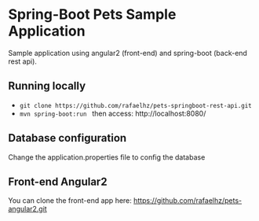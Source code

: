 # Spring-Boot Pets Sample Application

Sample application using angular2 (front-end) and spring-boot (back-end rest api).

## Running locally
* `git clone https://github.com/rafaelhz/pets-springboot-rest-api.git` 
* `mvn spring-boot:run ` then access: http://localhost:8080/
 
## Database configuration
Change the application.properties file to config the database

## Front-end Angular2 
You can clone the front-end app here:
https://github.com/rafaelhz/pets-angular2.git
